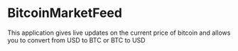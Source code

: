 # BitcoinMarketFeed
This application gives live updates on the current price of bitcoin and allows you to convert from USD to BTC or BTC to USD
